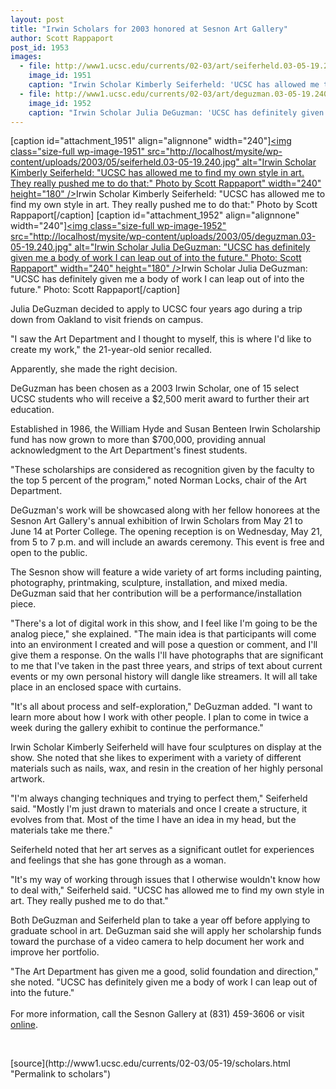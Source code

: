 ```yaml
---
layout: post
title: "Irwin Scholars for 2003 honored at Sesnon Art Gallery"
author: Scott Rappaport
post_id: 1953
images:
  - file: http://www1.ucsc.edu/currents/02-03/art/seiferheld.03-05-19.240.jpg
    image_id: 1951
    caption: "Irwin Scholar Kimberly Seiferheld: 'UCSC has allowed me to find my own style in art. They really pushed me to do that:' Photo by Scott Rappaport"
  - file: http://www1.ucsc.edu/currents/02-03/art/deguzman.03-05-19.240.jpg
    image_id: 1952
    caption: "Irwin Scholar Julia DeGuzman: 'UCSC has definitely given me a body of work I can leap out of into the future.' Photo: Scott Rappaport"
---
```


[caption id="attachment_1951" align="alignnone" width="240"]<a href="http://localhost/mysite/wp-content/uploads/2003/05/seiferheld.03-05-19.240.jpg"><img class="size-full wp-image-1951" src="http://localhost/mysite/wp-content/uploads/2003/05/seiferheld.03-05-19.240.jpg" alt="Irwin Scholar Kimberly Seiferheld: "UCSC has allowed me to find my own style in art. They really pushed me to do that:" Photo by Scott Rappaport" width="240" height="180" /></a>Irwin Scholar Kimberly Seiferheld: "UCSC has allowed me to find my own style in art. They really pushed me to do that:" Photo by Scott Rappaport[/caption]
[caption id="attachment_1952" align="alignnone" width="240"]<a href="http://localhost/mysite/wp-content/uploads/2003/05/deguzman.03-05-19.240.jpg"><img class="size-full wp-image-1952" src="http://localhost/mysite/wp-content/uploads/2003/05/deguzman.03-05-19.240.jpg" alt="Irwin Scholar Julia DeGuzman: "UCSC has definitely given me a body of work I can leap out of into the future." Photo: Scott Rappaport" width="240" height="180" /></a>Irwin Scholar Julia DeGuzman: "UCSC has definitely given me a body of work I can leap out of into the future." Photo: Scott Rappaport[/caption]
<p>
  Julia DeGuzman decided to apply to UCSC four years ago during a trip down from Oakland to visit friends on campus.
</p>
<p>
  "I saw the Art Department and I thought to myself, this is where I'd like to create my work," the 21-year-old senior recalled.
</p>
<p>
  Apparently, she made the right decision.<br>
</p>
<p>
  DeGuzman has been chosen as a 2003 Irwin Scholar, one of 15 select UCSC students who will receive a $2,500 merit award to further their art education.
</p>
<p>
  Established in 1986, the William Hyde and Susan Benteen Irwin Scholarship fund has now grown to more than $700,000, providing annual acknowledgment to the Art Department's finest students.<br>
</p>
<p>
  "These scholarships are considered as recognition given by the faculty to the top 5 percent of the program," noted Norman Locks, chair of the Art Department.<br>
</p>
<p>
  DeGuzman's work will be showcased along with her fellow honorees at the Sesnon Art Gallery's annual exhibition of Irwin Scholars from May 21 to June 14 at Porter College. The opening reception is on Wednesday, May 21, from 5 to 7 p.m. and will include an awards ceremony. This event is free and open to the public.<br>
</p>
<p>
  The Sesnon show will feature a wide variety of art forms including painting, photography, printmaking, sculpture, installation, and mixed media. DeGuzman said that her contribution will be a performance/installation piece.<br>
</p>
<p>
  "There's a lot of digital work in this show, and I feel like I'm going to be the analog piece," she explained. "The main idea is that participants will come into an environment I created and will pose a question or comment, and I'll give them a response. On the walls I'll have photographs that are significant to me that I've taken in the past three years, and strips of text about current events or my own personal history will dangle like streamers. It will all take place in an enclosed space with curtains.<br>
</p>
<p>
  "It's all about process and self-exploration," DeGuzman added. "I want to learn more about how I work with other people. I plan to come in twice a week during the gallery exhibit to continue the performance."<br>
</p>
<p>
  Irwin Scholar Kimberly Seiferheld will have four sculptures on display at the show. She noted that she likes to experiment with a variety of different materials such as nails, wax, and resin in the creation of her highly personal artwork.<br>
</p>
<p>
  "I'm always changing techniques and trying to perfect them," Seiferheld said. "Mostly I'm just drawn to materials and once I create a structure, it evolves from that. Most of the time I have an idea in my head, but the materials take me there."<br>
</p>
<p>
  Seiferheld noted that her art serves as a significant outlet for experiences and feelings that she has gone through as a woman.<br>
</p>
<p>
  "It's my way of working through issues that I otherwise wouldn't know how to deal with," Seiferheld said. "UCSC has allowed me to find my own style in art. They really pushed me to do that."<br>
</p>
<p>
  Both DeGuzman and Seiferheld plan to take a year off before applying to graduate school in art. DeGuzman said she will apply her scholarship funds toward the purchase of a video camera to help document her work and improve her portfolio.<br>
</p>
<p>
  "The Art Department has given me a good, solid foundation and direction," she noted. "UCSC has definitely given me a body of work I can leap out of into the future."<br>
  <br>
  For more information, call the Sesnon Gallery at (831) 459-3606 or visit <a href="http://arts.ucsc.edu/sesnon">online</a>.<br>
</p>
<p>
  <br>

</p>
<p>

</p>
[source](http://www1.ucsc.edu/currents/02-03/05-19/scholars.html "Permalink to scholars")
